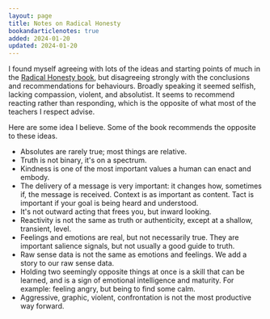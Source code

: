 ```yaml
---
layout: page
title: Notes on Radical Honesty
bookandarticlenotes: true
added: 2024-01-20
updated: 2024-01-20
---
```


I found myself agreeing with lots of the ideas and starting points of much in the [Radical Honesty book](https://www.goodreads.com/book/show/551511.Radical_Honesty), but disagreeing strongly with the conclusions and recommendations for behaviours. Broadly speaking it seemed selfish, lacking compassion, violent, and absolutist. It seems to recommend reacting rather than responding, which is the opposite of what most of the teachers I respect advise.

Here are some idea I believe. Some of the book recommends the opposite to these ideas.

- Absolutes are rarely true; most things are relative.
- Truth is not binary, it's on a spectrum.
- Kindness is one of the most important values a human can enact and embody.
- The delivery of a message is very important: it changes how, sometimes if, the message is received. Context is as important as content. Tact is important if your goal is being heard and understood.
- It's not outward acting that frees you, but inward looking.
- Reactivity is not the same as truth or authenticity, except at a shallow, transient, level.
- Feelings and emotions are real, but not necessarily true. They are important salience signals, but not usually a good guide to truth.
- Raw sense data is not the same as emotions and feelings. We add a story to our raw sense data.
- Holding two seemingly opposite things at once is a skill that can be learned, and is a sign of emotional intelligence and maturity. For example: feeling angry, but being to find some calm.
- Aggressive, graphic, violent, confrontation is not the most productive way forward.